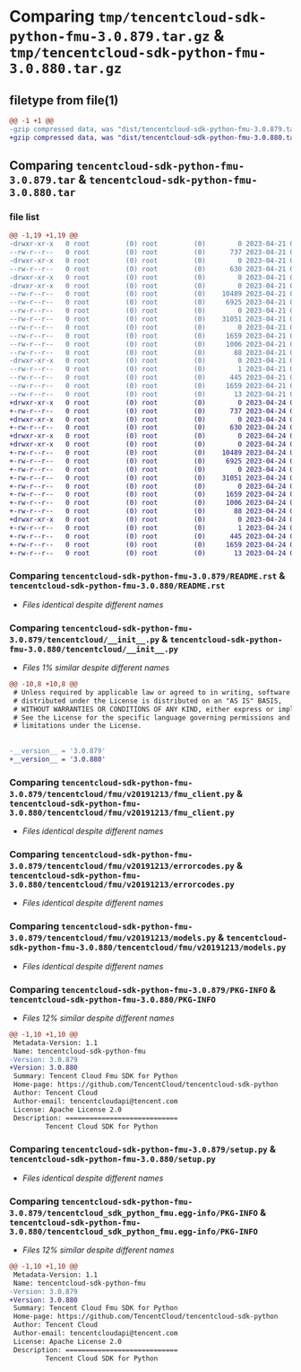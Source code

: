 # Comparing `tmp/tencentcloud-sdk-python-fmu-3.0.879.tar.gz` & `tmp/tencentcloud-sdk-python-fmu-3.0.880.tar.gz`

## filetype from file(1)

```diff
@@ -1 +1 @@
-gzip compressed data, was "dist/tencentcloud-sdk-python-fmu-3.0.879.tar", last modified: Fri Apr 21 00:45:13 2023, max compression
+gzip compressed data, was "dist/tencentcloud-sdk-python-fmu-3.0.880.tar", last modified: Mon Apr 24 03:08:06 2023, max compression
```

## Comparing `tencentcloud-sdk-python-fmu-3.0.879.tar` & `tencentcloud-sdk-python-fmu-3.0.880.tar`

### file list

```diff
@@ -1,19 +1,19 @@
-drwxr-xr-x   0 root         (0) root         (0)        0 2023-04-21 00:45:13.000000 tencentcloud-sdk-python-fmu-3.0.879/
--rw-r--r--   0 root         (0) root         (0)      737 2023-04-21 00:45:12.000000 tencentcloud-sdk-python-fmu-3.0.879/README.rst
-drwxr-xr-x   0 root         (0) root         (0)        0 2023-04-21 00:45:13.000000 tencentcloud-sdk-python-fmu-3.0.879/tencentcloud/
--rw-r--r--   0 root         (0) root         (0)      630 2023-04-21 00:45:12.000000 tencentcloud-sdk-python-fmu-3.0.879/tencentcloud/__init__.py
-drwxr-xr-x   0 root         (0) root         (0)        0 2023-04-21 00:45:13.000000 tencentcloud-sdk-python-fmu-3.0.879/tencentcloud/fmu/
-drwxr-xr-x   0 root         (0) root         (0)        0 2023-04-21 00:45:13.000000 tencentcloud-sdk-python-fmu-3.0.879/tencentcloud/fmu/v20191213/
--rw-r--r--   0 root         (0) root         (0)    10489 2023-04-21 00:45:12.000000 tencentcloud-sdk-python-fmu-3.0.879/tencentcloud/fmu/v20191213/fmu_client.py
--rw-r--r--   0 root         (0) root         (0)     6925 2023-04-21 00:45:12.000000 tencentcloud-sdk-python-fmu-3.0.879/tencentcloud/fmu/v20191213/errorcodes.py
--rw-r--r--   0 root         (0) root         (0)        0 2023-04-21 00:45:12.000000 tencentcloud-sdk-python-fmu-3.0.879/tencentcloud/fmu/v20191213/__init__.py
--rw-r--r--   0 root         (0) root         (0)    31051 2023-04-21 00:45:12.000000 tencentcloud-sdk-python-fmu-3.0.879/tencentcloud/fmu/v20191213/models.py
--rw-r--r--   0 root         (0) root         (0)        0 2023-04-21 00:45:12.000000 tencentcloud-sdk-python-fmu-3.0.879/tencentcloud/fmu/__init__.py
--rw-r--r--   0 root         (0) root         (0)     1659 2023-04-21 00:45:13.000000 tencentcloud-sdk-python-fmu-3.0.879/PKG-INFO
--rw-r--r--   0 root         (0) root         (0)     1006 2023-04-21 00:45:12.000000 tencentcloud-sdk-python-fmu-3.0.879/setup.py
--rw-r--r--   0 root         (0) root         (0)       88 2023-04-21 00:45:13.000000 tencentcloud-sdk-python-fmu-3.0.879/setup.cfg
-drwxr-xr-x   0 root         (0) root         (0)        0 2023-04-21 00:45:13.000000 tencentcloud-sdk-python-fmu-3.0.879/tencentcloud_sdk_python_fmu.egg-info/
--rw-r--r--   0 root         (0) root         (0)        1 2023-04-21 00:45:13.000000 tencentcloud-sdk-python-fmu-3.0.879/tencentcloud_sdk_python_fmu.egg-info/dependency_links.txt
--rw-r--r--   0 root         (0) root         (0)      445 2023-04-21 00:45:13.000000 tencentcloud-sdk-python-fmu-3.0.879/tencentcloud_sdk_python_fmu.egg-info/SOURCES.txt
--rw-r--r--   0 root         (0) root         (0)     1659 2023-04-21 00:45:13.000000 tencentcloud-sdk-python-fmu-3.0.879/tencentcloud_sdk_python_fmu.egg-info/PKG-INFO
--rw-r--r--   0 root         (0) root         (0)       13 2023-04-21 00:45:13.000000 tencentcloud-sdk-python-fmu-3.0.879/tencentcloud_sdk_python_fmu.egg-info/top_level.txt
+drwxr-xr-x   0 root         (0) root         (0)        0 2023-04-24 03:08:06.000000 tencentcloud-sdk-python-fmu-3.0.880/
+-rw-r--r--   0 root         (0) root         (0)      737 2023-04-24 03:08:06.000000 tencentcloud-sdk-python-fmu-3.0.880/README.rst
+drwxr-xr-x   0 root         (0) root         (0)        0 2023-04-24 03:08:06.000000 tencentcloud-sdk-python-fmu-3.0.880/tencentcloud/
+-rw-r--r--   0 root         (0) root         (0)      630 2023-04-24 03:08:06.000000 tencentcloud-sdk-python-fmu-3.0.880/tencentcloud/__init__.py
+drwxr-xr-x   0 root         (0) root         (0)        0 2023-04-24 03:08:06.000000 tencentcloud-sdk-python-fmu-3.0.880/tencentcloud/fmu/
+drwxr-xr-x   0 root         (0) root         (0)        0 2023-04-24 03:08:06.000000 tencentcloud-sdk-python-fmu-3.0.880/tencentcloud/fmu/v20191213/
+-rw-r--r--   0 root         (0) root         (0)    10489 2023-04-24 03:08:06.000000 tencentcloud-sdk-python-fmu-3.0.880/tencentcloud/fmu/v20191213/fmu_client.py
+-rw-r--r--   0 root         (0) root         (0)     6925 2023-04-24 03:08:06.000000 tencentcloud-sdk-python-fmu-3.0.880/tencentcloud/fmu/v20191213/errorcodes.py
+-rw-r--r--   0 root         (0) root         (0)        0 2023-04-24 03:08:06.000000 tencentcloud-sdk-python-fmu-3.0.880/tencentcloud/fmu/v20191213/__init__.py
+-rw-r--r--   0 root         (0) root         (0)    31051 2023-04-24 03:08:06.000000 tencentcloud-sdk-python-fmu-3.0.880/tencentcloud/fmu/v20191213/models.py
+-rw-r--r--   0 root         (0) root         (0)        0 2023-04-24 03:08:06.000000 tencentcloud-sdk-python-fmu-3.0.880/tencentcloud/fmu/__init__.py
+-rw-r--r--   0 root         (0) root         (0)     1659 2023-04-24 03:08:06.000000 tencentcloud-sdk-python-fmu-3.0.880/PKG-INFO
+-rw-r--r--   0 root         (0) root         (0)     1006 2023-04-24 03:08:06.000000 tencentcloud-sdk-python-fmu-3.0.880/setup.py
+-rw-r--r--   0 root         (0) root         (0)       88 2023-04-24 03:08:06.000000 tencentcloud-sdk-python-fmu-3.0.880/setup.cfg
+drwxr-xr-x   0 root         (0) root         (0)        0 2023-04-24 03:08:06.000000 tencentcloud-sdk-python-fmu-3.0.880/tencentcloud_sdk_python_fmu.egg-info/
+-rw-r--r--   0 root         (0) root         (0)        1 2023-04-24 03:08:06.000000 tencentcloud-sdk-python-fmu-3.0.880/tencentcloud_sdk_python_fmu.egg-info/dependency_links.txt
+-rw-r--r--   0 root         (0) root         (0)      445 2023-04-24 03:08:06.000000 tencentcloud-sdk-python-fmu-3.0.880/tencentcloud_sdk_python_fmu.egg-info/SOURCES.txt
+-rw-r--r--   0 root         (0) root         (0)     1659 2023-04-24 03:08:06.000000 tencentcloud-sdk-python-fmu-3.0.880/tencentcloud_sdk_python_fmu.egg-info/PKG-INFO
+-rw-r--r--   0 root         (0) root         (0)       13 2023-04-24 03:08:06.000000 tencentcloud-sdk-python-fmu-3.0.880/tencentcloud_sdk_python_fmu.egg-info/top_level.txt
```

### Comparing `tencentcloud-sdk-python-fmu-3.0.879/README.rst` & `tencentcloud-sdk-python-fmu-3.0.880/README.rst`

 * *Files identical despite different names*

### Comparing `tencentcloud-sdk-python-fmu-3.0.879/tencentcloud/__init__.py` & `tencentcloud-sdk-python-fmu-3.0.880/tencentcloud/__init__.py`

 * *Files 1% similar despite different names*

```diff
@@ -10,8 +10,8 @@
 # Unless required by applicable law or agreed to in writing, software
 # distributed under the License is distributed on an "AS IS" BASIS,
 # WITHOUT WARRANTIES OR CONDITIONS OF ANY KIND, either express or implied.
 # See the License for the specific language governing permissions and
 # limitations under the License.
 
 
-__version__ = '3.0.879'
+__version__ = '3.0.880'
```

### Comparing `tencentcloud-sdk-python-fmu-3.0.879/tencentcloud/fmu/v20191213/fmu_client.py` & `tencentcloud-sdk-python-fmu-3.0.880/tencentcloud/fmu/v20191213/fmu_client.py`

 * *Files identical despite different names*

### Comparing `tencentcloud-sdk-python-fmu-3.0.879/tencentcloud/fmu/v20191213/errorcodes.py` & `tencentcloud-sdk-python-fmu-3.0.880/tencentcloud/fmu/v20191213/errorcodes.py`

 * *Files identical despite different names*

### Comparing `tencentcloud-sdk-python-fmu-3.0.879/tencentcloud/fmu/v20191213/models.py` & `tencentcloud-sdk-python-fmu-3.0.880/tencentcloud/fmu/v20191213/models.py`

 * *Files identical despite different names*

### Comparing `tencentcloud-sdk-python-fmu-3.0.879/PKG-INFO` & `tencentcloud-sdk-python-fmu-3.0.880/PKG-INFO`

 * *Files 12% similar despite different names*

```diff
@@ -1,10 +1,10 @@
 Metadata-Version: 1.1
 Name: tencentcloud-sdk-python-fmu
-Version: 3.0.879
+Version: 3.0.880
 Summary: Tencent Cloud Fmu SDK for Python
 Home-page: https://github.com/TencentCloud/tencentcloud-sdk-python
 Author: Tencent Cloud
 Author-email: tencentcloudapi@tencent.com
 License: Apache License 2.0
 Description: ============================
         Tencent Cloud SDK for Python
```

### Comparing `tencentcloud-sdk-python-fmu-3.0.879/setup.py` & `tencentcloud-sdk-python-fmu-3.0.880/setup.py`

 * *Files identical despite different names*

### Comparing `tencentcloud-sdk-python-fmu-3.0.879/tencentcloud_sdk_python_fmu.egg-info/PKG-INFO` & `tencentcloud-sdk-python-fmu-3.0.880/tencentcloud_sdk_python_fmu.egg-info/PKG-INFO`

 * *Files 12% similar despite different names*

```diff
@@ -1,10 +1,10 @@
 Metadata-Version: 1.1
 Name: tencentcloud-sdk-python-fmu
-Version: 3.0.879
+Version: 3.0.880
 Summary: Tencent Cloud Fmu SDK for Python
 Home-page: https://github.com/TencentCloud/tencentcloud-sdk-python
 Author: Tencent Cloud
 Author-email: tencentcloudapi@tencent.com
 License: Apache License 2.0
 Description: ============================
         Tencent Cloud SDK for Python
```

